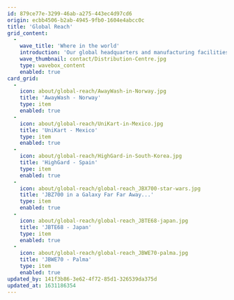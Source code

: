 ```yaml
---
id: 879ce77e-3299-46ab-a275-443ec4d97cd6
origin: ecbb4506-b2ab-4945-9fb0-1604e4abcc0c
title: 'Global Reach'
grid_content:
  -
    wave_title: 'Where in the world'
    introduction: 'Our global headquarters and manufacturing facilities are based in Preston, England. Since 1985 we’ve had a distribution subsidiary in Seclin, France and recently added a fulfilment warehouse in Germany.'
    wave_thumbnail: contact/Distribution-Centre.jpg
    type: wavebox_content
    enabled: true
card_grid:
  -
    icon: about/global-reach/AwayWash-in-Norway.jpg
    title: 'AwayWash - Norway'
    type: item
    enabled: true
  -
    icon: about/global-reach/UniKart-in-Mexico.jpg
    title: 'UniKart - Mexico'
    type: item
    enabled: true
  -
    icon: about/global-reach/HighGard-in-South-Korea.jpg
    title: 'HighGard - Spain'
    type: item
    enabled: true
  -
    icon: about/global-reach/global-reach_JBX700-star-wars.jpg
    title: 'JBZ700 in a Galaxy Far Far Away...'
    type: item
    enabled: true
  -
    icon: about/global-reach/global-reach_JBTE68-japan.jpg
    title: 'JBTE68 - Japan'
    type: item
    enabled: true
  -
    icon: about/global-reach/global-reach_JBWE70-palma.jpg
    title: 'JBWE70 - Palma'
    type: item
    enabled: true
updated_by: 141f3b86-3e62-4f72-85d1-326539da375d
updated_at: 1631186354
---
```

